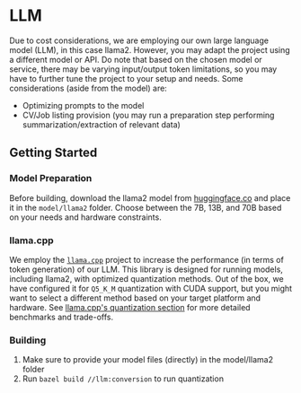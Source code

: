 # LLM

Due to cost considerations, we are employing our own large language model (LLM), in this case llama2.
However, you may adapt the project using a different model or API.
Do note that based on the chosen model or service, there may be varying input/output token limitations, so you may have to further tune the project to your setup and needs. Some considerations (aside from the model) are:

- Optimizing prompts to the model
- CV/Job listing provision (you may run a preparation step performing summarization/extraction of relevant data)

## Getting Started

### Model Preparation

Before building, download the llama2 model from [huggingface.co](https://huggingface.co/meta-llama) and place it in the `model/llama2` folder. Choose between the 7B, 13B, and 70B based on your needs and hardware constraints.

### llama.cpp

We employ the [`llama.cpp`](https://github.com/ggerganov/llama.cpp) project to increase the performance (in terms of token generation) of our LLM. This library is designed for running models, including llama2, with optimized quantization methods. Out of the box, we have configured it for `Q5_K_M` quantization with CUDA support, but you might want to select a different method based on your target platform and hardware. See [llama.cpp's quantization section](https://github.com/ggerganov/llama.cpp#quantization) for more detailed benchmarks and trade-offs.

### Building

1. Make sure to provide your model files (directly) in the model/llama2 folder
1. Run `bazel build //llm:conversion` to run quantization
